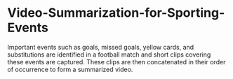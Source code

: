 # Video-Summarization-for-Sporting-Events
Important events such as goals, missed goals, yellow cards, and substitutions are identified in a football match and short clips covering these events are captured. These clips are then concatenated in their order of occurrence to form a summarized video.
